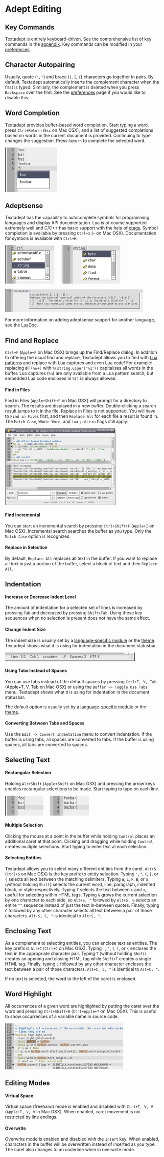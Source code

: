 # Adept Editing

## Key Commands

Textadept is entirely keyboard-driven. See the comprehensive list of key
commands in the [appendix](14_Appendix.html#key_bindings). Key commands can be
modified in your [preferences](9_Preferences.html#key_commands).

## Character Autopairing

Usually, quote (`'`, `"`) and brace (`(`, `[`, `{`) characters go together in
pairs. By default, Textadept automatically inserts the complement character when
the first is typed. Similarly, the complement is deleted when you press
`Backspace` over the first. See the
[preferences](9_Preferences.html#module_settings) page if you would like to
disable this.

## Word Completion

Textadept provides buffer-based word completion. Start typing a word, press
`Ctrl+Return` (`Esc` on Mac OSX), and a list of suggested completions based on
words in the current document is provided. Continuing to type changes the
suggestion. Press `Return` to complete the selected word.

![Word Completion](images/wordcompletion.png)

## Adeptsense

Textadept has the capability to autocomplete symbols for programming languages
and display API documentation. Lua is of course supported extremely well and
C/C++ has basic support with the help of [ctags](http://ctags.sf.net). Symbol
completion is available by pressing `Ctrl+I` (`~` on Mac OSX). Documentation for
symbols is available with `Ctrl+H`.

![Adeptsense Lua](images/adeptsense_lua.png)
&nbsp;&nbsp;&nbsp;&nbsp;
![Adeptsense Lua String](images/adeptsense_string.png)

![Adeptsense Doc](images/adeptsense_doc.png)

For more information on adding adeptsense support for another language, see
the [LuaDoc](../modules/_m.textadept.adeptsense.html).

## Find and Replace

`Ctrl+F` (`Apple+F` on Mac OSX) brings up the Find/Replace dialog. In addition
to offering the usual find and replace, Textadept allows you to find with [Lua
patterns](14_Appendix.html#lua_patterns) and replace with Lua captures and even
Lua code! For example: replacing all `(%w+)` with `%(string.upper('%1'))`
capitalizes all words in the buffer. Lua captures (`%n`) are only available from
a Lua pattern search, but embedded Lua code enclosed in `%()` is always allowed.

#### Find in Files

Find in Files (`Apple+Shift+F` on Mac OSX) will prompt for a directory to
search. The results are displayed in a new buffer. Double-clicking a search
result jumps to it in the file. Replace in Files is not supported. You will have
to `Find in Files` first, and then `Replace All` for each file a result is found
in. The `Match Case`, `Whole Word`, and `Lua pattern` flags still apply.

![Find in Files](images/findinfiles.png)

#### Find Incremental

You can start an incremental search by pressing `Ctrl+Shift+F` (`Apple+I` on Mac
OSX). Incremental search searches the buffer as you type. Only the `Match Case`
option is recognized.

#### Replace in Selection

By default, `Replace All` replaces all text in the buffer. If you want to
replace all text in just a portion of the buffer, select a block of text and
then `Replace All`.

## Indentation

#### Increase or Decrease Indent Level

The amount of indentation for a selected set of lines is increased by pressing
`Tab` and decreased by pressing `Shift+Tab`. Using these key sequences when no
selection is present does not have the same effect.

#### Change Indent Size

The indent size is usually set by a [language-specific
module](7_Modules.html#buffer_properties) or the [theme](8_Themes.html#buffer).
Textadept shows what it is using for indentation in the document statusbar.

![Document Statusbar](images/docstatusbar.png)

#### Using Tabs Instead of Spaces

You can use tabs instead of the default spaces by pressing `Ctrl+T, V, Tab`
(Apple+T, V, Tab on Mac OSX) or using the `Buffer -> Toggle Use Tabs` menu.
Textadept shows what it is using for indentation in the document statusbar.

The default option is usually set by a [language-specific
module](7_Modules.html#buffer_properties) or the [theme](8_Themes.html#buffer).

#### Converting Between Tabs and Spaces

Use the `Edit -> Convert Indentation` menu to convert indentation. If the buffer
is using tabs, all spaces are converted to tabs. If the buffer is using spaces,
all tabs are converted to spaces.

## Selecting Text

#### Rectangular Selection

Holding `Alt+Shift` (`Apple+Shift` on Mac OSX) and pressing the arrow keys
enables rectangular selections to be made. Start typing to type on each line.

![Rectangular Selection](images/rectangularselection.png)
&nbsp;&nbsp;&nbsp;&nbsp;
![Rectangular Edit](images/rectangularselection2.png)

#### Multiple Selection

Clicking the mouse at a point in the buffer while holding `Control` places an
additional caret at that point. Clicking and dragging while holding `Control`
creates multiple selections. Start typing to enter text at each selection.

#### Selecting Entities

Textadept allows you to select many different entities from the caret. `Alt+S`
(`Ctrl+S` on Mac OSX) is the key prefix to entity selection. Typing `'`, `"`,
`(`, `[`, or `{` selects all text between the matching delimiters. Typing `W`,
`L`, `P`, `B`, or `S` (without holding `Shift`) selects the current word, line,
paragraph, indented block, or style respectively. Typing `T` selects the text
between `>` and `<`, useful for selecting within HTML tags. Typing `G` grows the
current selection by one character to each side, so `Alt+S, "` followed by
`Alt+S, G` selects an entire `""` sequence instead of just the text in-between
quotes. Finally, typing `C` followed by any other character selects all text
between a pair of those characters. `Alt+S, C, "` is identical to `Alt+S, "`.

## Enclosing Text

As a complement to selecting entities, you can enclose text as entities. The
key prefix is `Alt+C` (`Ctrl+C` on Mac OSX). Typing `'`, `"`, `(`, `[`, or `{`
encloses the text in the appropriate character pair. Typing `T` (without holding
`Shift`) creates an opening and closing HTML tag while `Shift+T` creates a
single HTML tag. Finally, typing `C` followed by any other character encloses
the text between a pair of those characters. `Alt+C, C, "` is identical to
`Alt+C, "`.

If no text is selected, the word to the left of the caret is enclosed.

## Word Highlight

All occurrences of a given word are highlighted by putting the caret over the
word and pressing `Ctrl+Shift+H` (`Ctrl+Apple+T` on Mac OSX). This is useful to
show occurrences of a variable name in source code.

![Word Highlight](images/wordhighlight.png)

## Editing Modes

#### Virtual Space

Virtual space (freehand) mode is enabled and disabled with `Ctrl+T, V, V`
(`Apple+T, V, V` in Mac OSX). When enabled, caret movement is not restricted by
line endings.

#### Overwrite

Overwrite mode is enabled and disabled with the `Insert` key. When enabled,
characters in the buffer will be overwritten instead of inserted as you type.
The caret also changes to an underline when in overwrite mode.
